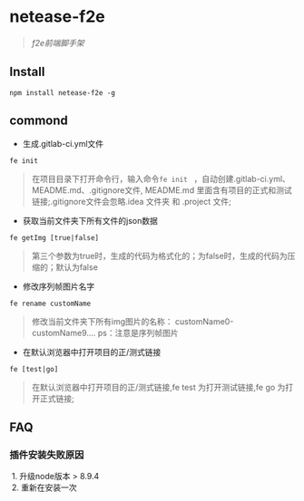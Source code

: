 # netease-f2e
> _f2e前端脚手架_

## Install

```
npm install netease-f2e -g
```


## commond

* 生成.gitlab-ci.yml文件
```
fe init 
```
> 在项目目录下打开命令行，输入命令`fe init ` ，自动创建.gitlab-ci.yml、MEADME.md、.gitignore文件, MEADME.md 里面含有项目的正式和测试链接;.gitignore文件会忽略.idea 文件夹 和 .project 文件;


* 获取当前文件夹下所有文件的json数据
```
fe getImg [true|false]
```
> 第三个参数为true时，生成的代码为格式化的；为false时，生成的代码为压缩的；默认为false

* 修改序列帧图片名字
```
fe rename customName
```
> 修改当前文件夹下所有img图片的名称： customName0-customName9.... ps：注意是序列帧图片

* 在默认浏览器中打开项目的正/测式链接
```
fe [test|go]
```
> 在默认浏览器中打开项目的正/测式链接,fe test 为打开测试链接,fe go 为打开正式链接;

## FAQ
### 插件安装失败原因
  1. 升级node版本 > 8.9.4  
  2. 重新在安装一次
